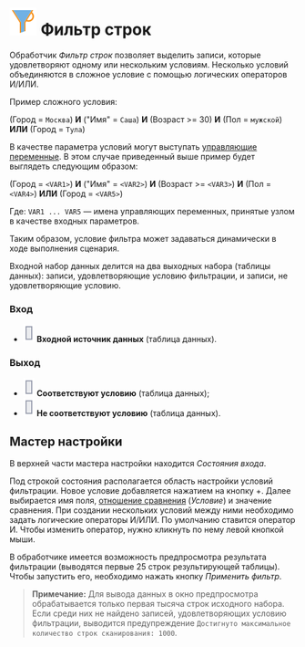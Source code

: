 # ![Фильтр строк](../../../images/icons/vendors/filterdata.svg) Фильтр строк

Обработчик *Фильтр строк* позволяет выделить записи, которые удовлетворяют одному или нескольким условиям. Несколько условий объединяются в сложное условие с помощью логических операторов И/ИЛИ.

Пример сложного условия:

(Город = `Москва`) **И** ("Имя" = `Саша`) **И** (Возраст >= 30) **И** (Пол = `мужской`) **ИЛИ** (Город = `Тула`)

В качестве параметра условий могут выступать [управляющие переменные](../../../scenario/variables/control-variables.md). В этом случае приведенный выше пример будет выглядеть следующим образом:

(Город = `<VAR1>`) **И** ("Имя" = `<VAR2>`) **И** (Возраст >= `<VAR3>`) **И** (Пол = `<VAR4>`) **ИЛИ** (Город = `<VAR5>`)

Где: `VAR1 ... VAR5` — имена управляющих переменных, принятые узлом в качестве входных параметров.

Таким образом, условие фильтра может задаваться динамически в ходе выполнения сценария.

Входной набор данных делится на два выходных набора (таблицы данных): записи, удовлетворяющие условию фильтрации, и записи, не удовлетворяющие условию.

### Вход

* ![Входной источник данных](../../../images/icons/ports/input_table_inactive.svg) **Входной источник данных** (таблица данных).

### Выход

* ![Соответствует условию](../../../images/icons/ports/input_table_inactive.svg) **Соответствуют условию** (таблица данных);
* ![Не соответствуют условию](../../../images/icons/ports/input_table_inactive.svg) **Не соответствуют условию** (таблица данных).

## Мастер настройки

В верхней части мастера настройки находится *Состояния входа*.

Под строкой состояния располагается область настройки условий фильтрации. Новое условие добавляется нажатием на кнопку +. Далее выбирается имя поля, [отношение сравнения](./filter-conditions.md) (*Условие*) и значение сравнения. При создании нескольких условий между ними необходимо задать логические операторы И/ИЛИ. По умолчанию ставится оператор И. Чтобы изменить оператор, нужно кликнуть по нему левой кнопкой мыши.

В обработчике имеется возможность предпросмотра результата фильтрации (выводятся первые 25 строк результирующей таблицы). Чтобы запустить его, необходимо нажать кнопку *Применить фильтр*.

> **Примечание:** Для вывода данных в окно предпросмотра обрабатывается только первая тысяча строк исходного набора. Если среди них не найдено записей, удовлетворяющих условию фильтрации, выводится предупреждение `Достигнуто максимальное количество строк сканирования: 1000`.
